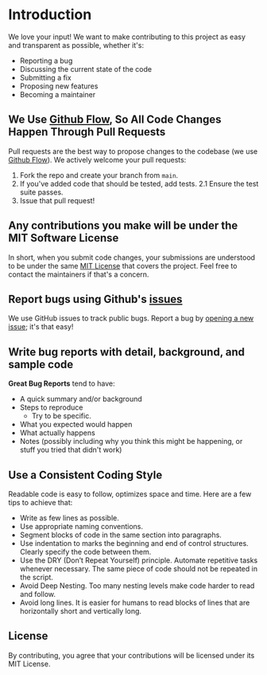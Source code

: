 # Introduction

We love your input! We want to make contributing to this project as easy and transparent as possible, whether it's:

- Reporting a bug
- Discussing the current state of the code
- Submitting a fix
- Proposing new features
- Becoming a maintainer

## We Use [Github Flow](https://guides.github.com/introduction/flow/index.html), So All Code Changes Happen Through Pull Requests

Pull requests are the best way to propose changes to the codebase (we use [Github Flow](https://guides.github.com/introduction/flow/index.html)). We actively welcome your pull requests:

1. Fork the repo and create your branch from `main`.
2. If you've added code that should be tested, add tests.
   2.1 Ensure the test suite passes.
3. Issue that pull request!

## Any contributions you make will be under the MIT Software License

In short, when you submit code changes, your submissions are understood to be under the same [MIT License](http://choosealicense.com/licenses/mit/) that covers the project. Feel free to contact the maintainers if that's a concern.

## Report bugs using Github's [issues](https://github.com/ss-o/i/issues)

We use GitHub issues to track public bugs. Report a bug by [opening a new issue](https://github.com/ss-o/i/issues); it's that easy!

## Write bug reports with detail, background, and sample code

**Great Bug Reports** tend to have:

- A quick summary and/or background
- Steps to reproduce
  - Try to be specific.
- What you expected would happen
- What actually happens
- Notes (possibly including why you think this might be happening, or stuff you tried that didn't work)

## Use a Consistent Coding Style

Readable code is easy to follow, optimizes space and time. Here are a few tips to achieve that:

- Write as few lines as possible.
- Use appropriate naming conventions.
- Segment blocks of code in the same section into paragraphs.
- Use indentation to marks the beginning and end of control structures. Clearly specify the code between them.
- Use the DRY (Don’t Repeat Yourself) principle. Automate repetitive tasks whenever necessary. The same piece of code should not be repeated in the script.
- Avoid Deep Nesting. Too many nesting levels make code harder to read and follow.
- Avoid long lines. It is easier for humans to read blocks of lines that are horizontally short and vertically long.

## License

By contributing, you agree that your contributions will be licensed under its MIT License.
